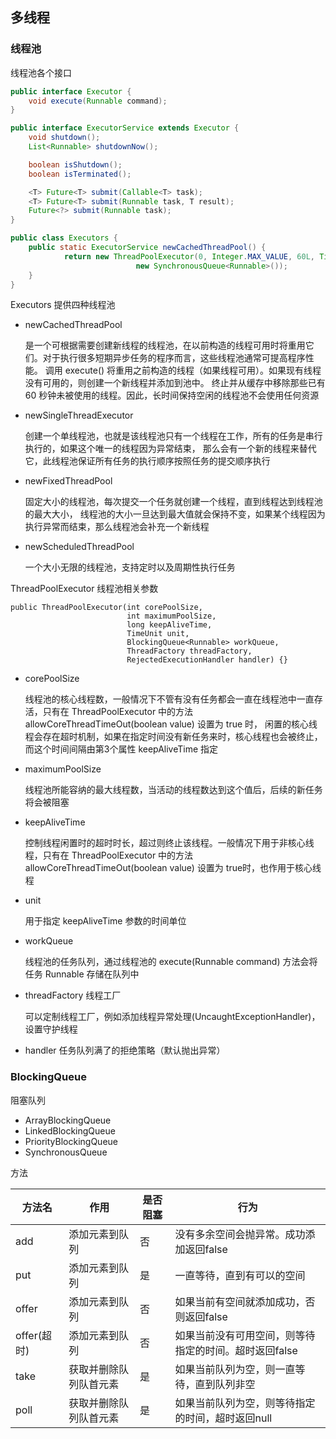 ## 多线程

### 线程池

线程池各个接口

```java
public interface Executor {
    void execute(Runnable command);
}

public interface ExecutorService extends Executor {
    void shutdown();
    List<Runnable> shutdownNow();

    boolean isShutdown();
    boolean isTerminated();

    <T> Future<T> submit(Callable<T> task);
    <T> Future<T> submit(Runnable task, T result);
    Future<?> submit(Runnable task);
}

public class Executors {
    public static ExecutorService newCachedThreadPool() {
            return new ThreadPoolExecutor(0, Integer.MAX_VALUE, 60L, TimeUnit.SECONDS, 
                            new SynchronousQueue<Runnable>());
    }
}
```

Executors 提供四种线程池

- newCachedThreadPool

    是一个可根据需要创建新线程的线程池，在以前构造的线程可用时将重用它们。对于执行很多短期异步任务的程序而言，这些线程池通常可提高程序性能。
    调用 execute() 将重用之前构造的线程（如果线程可用）。如果现有线程没有可用的，则创建一个新线程并添加到池中。
    终止并从缓存中移除那些已有 60 秒钟未被使用的线程。因此，长时间保持空闲的线程池不会使用任何资源
- newSingleThreadExecutor

    创建一个单线程池，也就是该线程池只有一个线程在工作，所有的任务是串行执行的，如果这个唯一的线程因为异常结束，
    那么会有一个新的线程来替代它，此线程池保证所有任务的执行顺序按照任务的提交顺序执行
- newFixedThreadPool

    固定大小的线程池，每次提交一个任务就创建一个线程，直到线程达到线程池的最大大小，
    线程池的大小一旦达到最大值就会保持不变，如果某个线程因为执行异常而结束，那么线程池会补充一个新线程
- newScheduledThreadPool

    一个大小无限的线程池，支持定时以及周期性执行任务
    

ThreadPoolExecutor 线程池相关参数

```
public ThreadPoolExecutor(int corePoolSize,
                          int maximumPoolSize,
                          long keepAliveTime,
                          TimeUnit unit,
                          BlockingQueue<Runnable> workQueue,
                          ThreadFactory threadFactory,
                          RejectedExecutionHandler handler) {}
```

- corePoolSize

    线程池的核心线程数，一般情况下不管有没有任务都会一直在线程池中一直存活，只有在 ThreadPoolExecutor 中的方法 allowCoreThreadTimeOut(boolean value) 设置为 true 时，
    闲置的核心线程会存在超时机制，如果在指定时间没有新任务来时，核心线程也会被终止，而这个时间间隔由第3个属性 keepAliveTime 指定
- maximumPoolSize

    线程池所能容纳的最大线程数，当活动的线程数达到这个值后，后续的新任务将会被阻塞
- keepAliveTime
    
    控制线程闲置时的超时时长，超过则终止该线程。一般情况下用于非核心线程，只有在 ThreadPoolExecutor 中的方法 
    allowCoreThreadTimeOut(boolean value) 设置为 true时，也作用于核心线程
- unit

    用于指定 keepAliveTime 参数的时间单位
- workQueue
    
    线程池的任务队列，通过线程池的 execute(Runnable command) 方法会将任务 Runnable 存储在队列中
- threadFactory 线程工厂

    可以定制线程工厂，例如添加线程异常处理(UncaughtExceptionHandler)，设置守护线程
- handler 任务队列满了的拒绝策略（默认抛出异常）

### BlockingQueue

阻塞队列

- ArrayBlockingQueue
- LinkedBlockingQueue
- PriorityBlockingQueue
- SynchronousQueue

方法

|方法名|作用|是否阻塞|行为|
|----|------|----|----|
|add|添加元素到队列|否|没有多余空间会抛异常。成功添加返回false|
|put|添加元素到队列|是|一直等待，直到有可以的空间|
|offer|添加元素到队列|否|如果当前有空间就添加成功，否则返回false|
|offer(超时)|添加元素到队列|否|如果当前没有可用空间，则等待指定的时间。超时返回false|
|take|获取并删除队列队首元素|是|如果当前队列为空，则一直等待，直到队列非空|
|poll|获取并删除队列队首元素|是|如果当前队列为空，则等待指定的时间，超时返回null|



